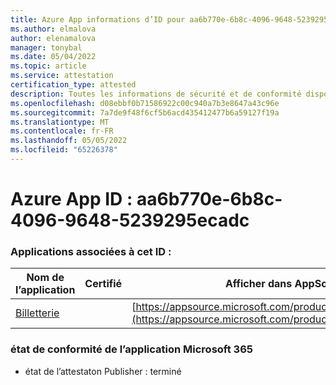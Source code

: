 ```yaml
---
title: Azure App informations d’ID pour aa6b770e-6b8c-4096-9648-5239295ecadc
ms.author: elmalova
author: elenamalova
manager: tonybal
ms.date: 05/04/2022
ms.topic: article
ms.service: attestation
certification_type: attested
description: Toutes les informations de sécurité et de conformité disponibles pour aa6b770e-6b8c-4096-9648-5239295ecadc.
ms.openlocfilehash: d08ebbf0b71586922c00c940a7b3e8647a43c96e
ms.sourcegitcommit: 7a7de9f48f6cf5b6acd435412477b6a59127f19a
ms.translationtype: MT
ms.contentlocale: fr-FR
ms.lasthandoff: 05/05/2022
ms.locfileid: "65226378"
---
```

# <a name="azure-app-id-aa6b770e-6b8c-4096-9648-5239295ecadc"></a>Azure App ID : aa6b770e-6b8c-4096-9648-5239295ecadc


### <a name="apps-associated-with-this-id"></a>Applications associées à cet ID :
| **Nom de l’application** | **Certifié** | **Afficher dans AppSource** |
|--------------|---------------|-----------------------|
| [Billetterie](../forward/WA200003945.md) |  | [https://appsource.microsoft.com/product/office/WA200003945](https://appsource.microsoft.com/product/office/WA200003945) |

### <a name="microsoft-365-app-compliance-status"></a>état de conformité de l’application Microsoft 365
- état de l’attestaton Publisher : terminé
